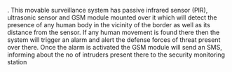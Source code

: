 . This movable surveillance system has passive infrared sensor (PIR), ultrasonic sensor and GSM module mounted over it which will detect the presence of any human body in the vicinity of the border as well as its distance from the sensor. If any human movement is found there then the system will trigger an alarm and alert the defense forces of threat present over there. Once the alarm is activated the GSM module will send an SMS, informing about the no of intruders present there to the security monitoring station
